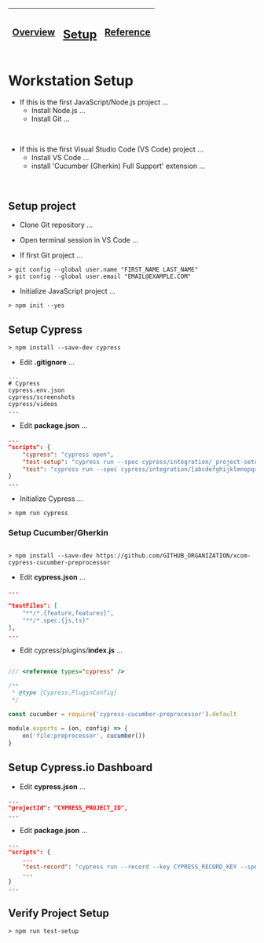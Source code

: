 

| <h3>[Overview](README.md)</h3> | <h2>[Setup](README_Setup.md)</h2> | <h3>[Reference](README_Reference.md)</h3> |
|---|---|---|


# Workstation Setup

* If this is the first JavaScript/Node.js project ...
    * Install Node.js ...
    * Install Git ...

<br>

* If this is the first Visual Studio Code (VS Code) project ...
    * Install VS Code ...
    * install 'Cucumber (Gherkin) Full Support' extension ...

<br>

## Setup project

* Clone Git repository ...

* Open terminal session in VS Code ...

* If first Git project ...

```
> git config --global user.name "FIRST_NAME LAST_NAME"
> git config --global user.email "EMAIL@EXAMPLE.COM"
```

* Initialize JavaScript project ...

```
> npm init --yes
```


## Setup Cypress

```
> npm install --save-dev cypress
```

* Edit **.gitignore** ...

```
...
# Cypress
cypress.env.json
cypress/screenshots
cypress/videos
...
```

* Edit **package.json** ...

```json
...
"scripts": {
    "cypress": "cypress open",
    "test-setup": "cypress run --spec cypress/integration/_project-setup/**",
    "test": "cypress run --spec cypress/integration/[abcdefghijklmnopqrstuvwxyz0123456789]*/**"
}
...
```

* Initialize Cypress ...
```
> npm run cypress
```

### Setup Cucumber/Gherkin

```

> npm install --save-dev https://github.com/GITHUB_ORGANIZATION/xcom-cypress-cucumber-preprocessor

```
* Edit **cypress.json** ...

```json
...

"testFiles": [
    "**/*.{feature,features}",
    "**/*.spec.{js,ts}"
],
...
```

* Edit cypress/plugins/**index.js** ...

```js

/// <reference types="cypress" />

/**
 * @type {Cypress.PluginConfig}
 */

const cucumber = require('cypress-cucumber-preprocessor').default

module.exports = (on, config) => {
    on('file:preprocessor', cucumber())
}

```


## Setup Cypress.io Dashboard

* Edit **cypress.json** ...

```json
...
"projectId": "CYPRESS_PROJECT_ID",
...
```

* Edit **package.json** ...

```json
...
"scripts": {
    ...
    "test-record": "cypress run --record --key CYPRESS_RECORD_KEY --spec cypress/integration/[abcdefghijklmnopqrstuvwxyz0123456789]*/**"
    ...
}
...
```



## Verify Project Setup

```
> npm run test-setup
```
